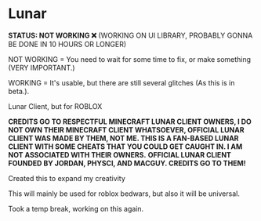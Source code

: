 # Lunar
**STATUS: NOT WORKING ❌** (WORKING ON UI LIBRARY, PROBABLY GONNA BE DONE IN 10 HOURS OR LONGER)

NOT WORKING = You need to wait for some time to fix, or make something (VERY IMPORTANT.)

WORKING = It's usable, but there are still several glitches (As this is in beta.).

Lunar Client, but for ROBLOX

**CREDITS GO TO RESPECTFUL MINECRAFT LUNAR CLIENT OWNERS, I DO NOT OWN THEIR MINECRAFT CLIENT WHATSOEVER, OFFICIAL LUNAR CLIENT WAS MADE BY THEM, NOT ME. THIS IS A FAN-BASED LUNAR CLIENT WITH SOME CHEATS THAT YOU COULD GET CAUGHT IN. I AM NOT ASSOCIATED WITH THEIR OWNERS.**
**OFFICIAL LUNAR CLIENT FOUNDED BY JORDAN, PHYSCI, AND MACGUY. CREDITS GO TO THEM!**

Created this to expand my creativity

This will mainly be used for roblox bedwars, but also it will be universal.

Took a temp break, working on this again.
